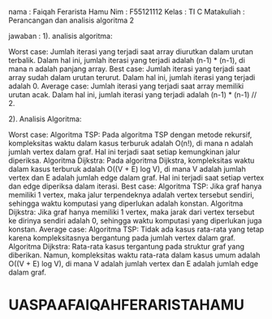 nama : Faiqah Ferarista Hamu
Nim : F55121112
Kelas : TI C
Matakuliah : Perancangan dan analisis algoritma 2

jawaban : 
1). analisis algoritma:

Worst case: Jumlah iterasi yang terjadi saat array diurutkan dalam urutan terbalik. Dalam hal ini, jumlah iterasi yang terjadi adalah (n-1) * (n-1), di mana n adalah panjang array.
Best case: Jumlah iterasi yang terjadi saat array sudah dalam urutan terurut. Dalam hal ini, jumlah iterasi yang terjadi adalah 0.
Average case: Jumlah iterasi yang terjadi saat array memiliki urutan acak. Dalam hal ini, jumlah iterasi yang terjadi adalah (n-1) * (n-1) // 2.


2). Analisis Algoritma:

Worst case:
Algoritma TSP: Pada algoritma TSP dengan metode rekursif, kompleksitas waktu dalam kasus terburuk adalah O(n!), di mana n adalah jumlah vertex dalam graf. Hal ini terjadi saat setiap kemungkinan jalur diperiksa.
Algoritma Dijkstra: Pada algoritma Dijkstra, kompleksitas waktu dalam kasus terburuk adalah O((V + E) log V), di mana V adalah jumlah vertex dan E adalah jumlah edge dalam graf. Hal ini terjadi saat setiap vertex dan edge diperiksa dalam iterasi.
Best case:
Algoritma TSP: Jika graf hanya memiliki 1 vertex, maka jalur terpendeknya adalah vertex tersebut sendiri, sehingga waktu komputasi yang diperlukan adalah konstan.
Algoritma Dijkstra: Jika graf hanya memiliki 1 vertex, maka jarak dari vertex tersebut ke dirinya sendiri adalah 0, sehingga waktu komputasi yang diperlukan juga konstan.
Average case:
Algoritma TSP: Tidak ada kasus rata-rata yang tetap karena kompleksitasnya bergantung pada jumlah vertex dalam graf.
Algoritma Dijkstra: Rata-rata kasus tergantung pada struktur graf yang diberikan. Namun, kompleksitas waktu rata-rata dalam kasus umum adalah O((V + E) log V), di mana V adalah jumlah vertex dan E adalah jumlah edge dalam graf. 


# UASPAAFAIQAHFERARISTAHAMU
